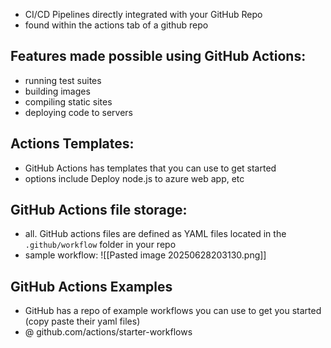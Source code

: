 
- CI/CD Pipelines directly integrated with your GitHub Repo
- found within the actions tab of a github repo

## Features made possible using GitHub Actions:
- running test suites
- building images
- compiling static sites
- deploying code to servers

## Actions Templates:
- GitHub Actions has templates that you can use to get started
- options include Deploy node.js to azure web app, etc

## GitHub Actions file storage:
- all. GitHub actions files are defined as YAML files located in the `.github/workflow` folder in your repo
- sample workflow:
  ![[Pasted image 20250628203130.png]]

## GitHub Actions Examples
- GitHub has a repo of example workflows you can use to get you started (copy paste their yaml files)
- @ github.com/actions/starter-workflows

